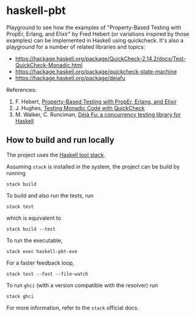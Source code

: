 # haskell-pbt

Playground to see how the examples of "Property-Based Testing with PropEr, Erlang, and Elixir" by Fred Hebert (or variations inspired by those examples) can be implemented in Haskell using quickcheck. It's also a playground for a number of related libraries and topics:
* https://hackage.haskell.org/package/QuickCheck-2.14.2/docs/Test-QuickCheck-Monadic.html
* https://hackage.haskell.org/package/quickcheck-state-machine
* https://hackage.haskell.org/package/dejafu


References:

1. F. Hebert, [Property-Based Testing with PropEr, Erlang, and Elixir](https://pragprog.com/titles/fhproper/property-based-testing-with-proper-erlang-and-elixir/)
1. J. Hughes, [Testing Monadic Code with QuickCheck](https://www.researchgate.net/publication/2831386_Testing_Monadic_Code_with_QuickCheck)
1. M. Walker, C. Runciman, [Déjà Fu: a concurrency testing library for Haskell](https://dl.acm.org/doi/10.1145/2887747.2804306)


## How to build and run locally

The project uses the [Haskell tool stack](https://docs.haskellstack.org/en/stable/README/).

Assuming `stack` is installed in the system, the project can be build by running
```
stack build
```
To build and also run the tests, run
```
stack test
```
which is equivalent to
```
stack build --test
```
To run the executable,
```
stack exec haskell-pbt-exe
```
For a faster feedback loop,
```
stack test --fast --file-watch
```
To run `ghci` (with a version compatible with the resolver) run
```
stack ghci
```
For more information, refer to the `stack` official docs.
